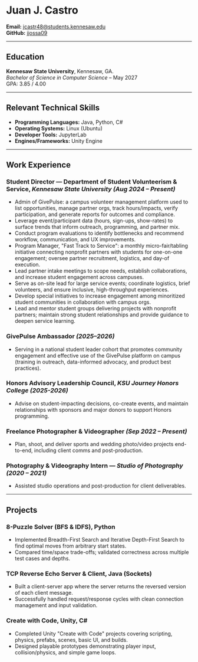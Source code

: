 
# Juan J. Castro
**Email:** jcastr48@students.kennesaw.edu  
**GitHub:** [jjossa09](https://github.com/jjossa09)
  
---
## Education
**Kennesaw State University**, Kennesaw, GA.   
_Bachelor of Science in Computer Science_ – May 2027  
GPA: 3.85 / 4.00
  
---
  
## Relevant Technical Skills
- **Programming Languages:** Java, Python, C#
- **Operating Systems:** Linux (Ubuntu)
- **Developer Tools:** JupyterLab
- **Engines/Frameworks:** Unity Engine
---
  
## Work Experience
### Student Director — Department of Student Volunteerism & Service, _Kennesaw State University (Aug 2024 – Present)_
- Admin of GivePulse: a campus volunteer management platform used to list opportunities, manage partner orgs, track hours/impacts, verify participation, and generate reports for outcomes and compliance.
- Leverage event/participant data (hours, sign-ups, show-rates) to surface trends that inform outreach, programming, and partner mix.
- Conduct program evaluations to identify bottlenecks and recommend workflow, communication, and UX improvements.
- Program Manager, "Fast Track to Service": a monthly micro-fair/tabling initiative connecting nonprofit partners with students for one-on-one engagement; oversee partner recruitment, logistics, and day-of execution.
- Lead partner intake meetings to scope needs, establish collaborations, and increase student engagement across campuses.
- Serve as on-site lead for large service events; coordinate logistics, brief volunteers, and ensure inclusive, high-throughput experiences.
- Develop special initiatives to increase engagement among minoritized student communities in collaboration with campus orgs.
- Lead and mentor student groups delivering projects with nonprofit partners; maintain strong student relationships and provide guidance to deepen service learning.
  
### GivePulse Ambassador _(2025–2026)_
- Serving in a national student leader cohort that promotes community engagement and effective use of the GivePulse platform on campus (training in outreach, data-informed advocacy, and product best practices).
  
### Honors Advisory Leadership Council, _KSU Journey Honors College (2025-2026)_
- Advise on student-impacting decisions, co-create events, and maintain relationships with sponsors and major donors to support Honors programming.
  
  
### Freelance Photographer & Videographer _(Sep 2022 – Present)_
- Plan, shoot, and deliver sports and wedding photo/video projects end-to-end, including client comms and post-production.
  
### Photography & Videography Intern — _Studio of Photography (2020 – 2021)_
- Assisted studio operations and post-production for client deliverables.
  
---
## Projects
  
### 8-Puzzle Solver (BFS & IDFS), Python
- Implemented Breadth-First Search and Iterative Depth-First Search to find optimal moves from arbitrary start states.
- Compared time/space trade-offs; validated correctness across multiple test cases and depths.
  
### TCP Reverse Echo Server & Client, Java (Sockets)
- Built a client-server app where the server returns the reversed version of each client message.
- Successfully handled request/response cycles with clean connection management and input validation.
  
### Create with Code, Unity, C#
- Completed Unity "Create with Code" projects covering scripting, physics, prefabs, scenes, basic UI, and builds.
- Designed playable prototypes demonstrating player input, collision/physics, and simple game loops.